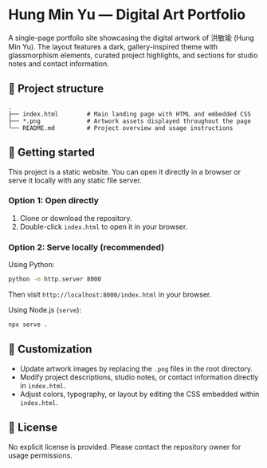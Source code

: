# Hung Min Yu — Digital Art Portfolio

A single-page portfolio site showcasing the digital artwork of 洪敏瑜 (Hung Min Yu). The layout features a dark, gallery-inspired theme with glassmorphism elements, curated project highlights, and sections for studio notes and contact information.

## 📂 Project structure

```
.
├── index.html        # Main landing page with HTML and embedded CSS
├── *.png             # Artwork assets displayed throughout the page
└── README.md         # Project overview and usage instructions
```

## 🚀 Getting started

This project is a static website. You can open it directly in a browser or serve it locally with any static file server.

### Option 1: Open directly
1. Clone or download the repository.
2. Double-click `index.html` to open it in your browser.

### Option 2: Serve locally (recommended)
Using Python:
```bash
python -m http.server 8000
```
Then visit `http://localhost:8000/index.html` in your browser.

Using Node.js (`serve`):
```bash
npx serve .
```

## 🧩 Customization
- Update artwork images by replacing the `.png` files in the root directory.
- Modify project descriptions, studio notes, or contact information directly in `index.html`.
- Adjust colors, typography, or layout by editing the CSS embedded within `index.html`.

## 📄 License
No explicit license is provided. Please contact the repository owner for usage permissions.
